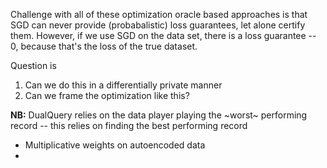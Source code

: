 Challenge with all of these optimization oracle based approaches is that SGD can never provide (probabalistic) loss guarantees, let alone certify them. However, if we use SGD on the data set, there is a loss guarantee -- $0$, because that's the loss of the true dataset. 

Question is

1. Can we do this in a differentially private manner
2. Can we frame the optimization like this?

**NB:** DualQuery relies on the data player playing the ~worst~ performing record -- this relies on finding the best performing record



- Multiplicative weights on autoencoded data
- 